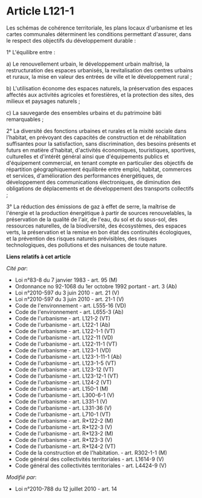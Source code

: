 # Article L121-1

Les schémas de cohérence territoriale, les plans locaux d'urbanisme et les cartes communales déterminent les conditions
permettant d'assurer, dans le respect des objectifs du développement durable : 

1° L'équilibre entre : 

a) Le renouvellement urbain, le développement urbain maîtrisé, la restructuration des espaces urbanisés, la revitalisation
des centres urbains et ruraux, la mise en valeur des entrées de ville et le développement rural ; 

b) L'utilisation économe des espaces naturels, la préservation des espaces affectés aux activités agricoles et forestières,
et la protection des sites, des milieux et paysages naturels ; 

c) La sauvegarde des ensembles urbains et du patrimoine bâti remarquables ; 

2° La diversité des fonctions urbaines et rurales et la mixité sociale dans l'habitat, en prévoyant des capacités de
construction et de réhabilitation suffisantes pour la satisfaction, sans discrimination, des besoins présents et futurs en
matière d'habitat, d'activités économiques, touristiques, sportives, culturelles et d'intérêt général ainsi que d'équipements
publics et d'équipement commercial, en tenant compte en particulier des objectifs de répartition géographiquement équilibrée
entre emploi, habitat, commerces et services, d'amélioration des performances énergétiques, de développement des
communications électroniques, de diminution des obligations de déplacements et de développement des transports collectifs ; 

3° La réduction des émissions de gaz à effet de serre, la maîtrise de l'énergie et la production énergétique à partir de
sources renouvelables, la préservation de la qualité de l'air, de l'eau, du sol et du sous-sol, des ressources naturelles, de
la biodiversité, des écosystèmes, des espaces verts, la préservation et la remise en bon état des continuités écologiques, et
la prévention des risques naturels prévisibles, des risques technologiques, des pollutions et des nuisances de toute nature.

**Liens relatifs à cet article**

_Cité par_:

  - Loi n°83-8 du 7 janvier 1983 - art. 95 (M)
  - Ordonnance no 92-1068 du 1er octobre 1992 portant  - art. 3 (Ab)
  - Loi n°2010-597 du 3 juin 2010 - art. 21 (V)
  - Loi n°2010-597 du 3 juin 2010 - art. 21-1 (V)
  - Code de l'environnement - art. L555-16 (VD)
  - Code de l'environnement - art. L655-3 (Ab)
  - Code de l'urbanisme - art. L121-2 (VT)
  - Code de l'urbanisme - art. L122-1 (Ab)
  - Code de l'urbanisme - art. L122-1-1 (VT)
  - Code de l'urbanisme - art. L122-11 (VD)
  - Code de l'urbanisme - art. L122-11-1 (VT)
  - Code de l'urbanisme - art. L123-1 (VD)
  - Code de l'urbanisme - art. L123-1-11-1 (Ab)
  - Code de l'urbanisme - art. L123-1-5 (VT)
  - Code de l'urbanisme - art. L123-12 (VT)
  - Code de l'urbanisme - art. L123-12-1 (VT)
  - Code de l'urbanisme - art. L124-2 (VT)
  - Code de l'urbanisme - art. L150-1 (M)
  - Code de l'urbanisme - art. L300-6-1 (V)
  - Code de l'urbanisme - art. L331-1 (V)
  - Code de l'urbanisme - art. L331-36 (V)
  - Code de l'urbanisme - art. L710-1 (VT)
  - Code de l'urbanisme - art. R*122-2 (M)
  - Code de l'urbanisme - art. R*122-3 (V)
  - Code de l'urbanisme - art. R*123-2 (M)
  - Code de l'urbanisme - art. R*123-3 (V)
  - Code de l'urbanisme - art. R*124-2 (VT)
  - Code de la construction et de l'habitation. - art. R302-1-1 (M)
  - Code général des collectivités territoriales - art. L1614-9 (V)
  - Code général des collectivités territoriales - art. L4424-9 (V)

_Modifié par_:

  - Loi n°2010-788 du 12 juillet 2010 - art. 14

